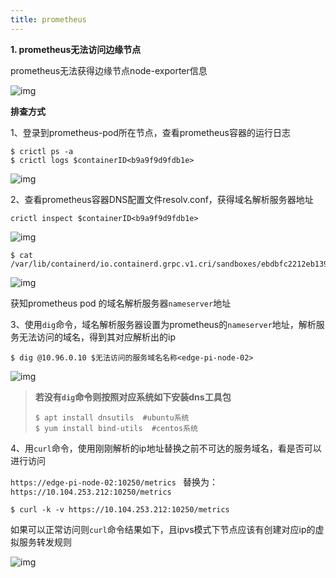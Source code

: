 ```yaml
---
title: prometheus
---
```


**1. prometheus无法访问边缘节点**

prometheus无法获得边缘节点node-exporter信息

![img](../../../../../static/img/docs/faq/prometheus-endpoint-shooting.png)

**排查方式**

1、登录到prometheus-pod所在节点，查看prometheus容器的运行日志

```shell
$ crictl ps -a
$ crictl logs $containerID<b9a9f9d9fdb1e>
```

![img](../../../../../static/img/docs/faq/crictl-ps-shooting.png)

2、查看prometheus容器DNS配置文件resolv.conf，获得域名解析服务器地址

```shell
crictl inspect $containerID<b9a9f9d9fdb1e>
```

![img](../../../../../static/img/docs/faq/crictl-inspect-shooting.png)

```shell
$ cat /var/lib/containerd/io.containerd.grpc.v1.cri/sandboxes/ebdbfc2212eb1390f24f02445e7737c62421c84caef92623/resolv.conf
```

![img](../../../../../static/img/docs/faq/crictl-cat-resolv-shooting.png)

获知prometheus pod 的域名解析服务器`nameserver`地址

3、使用`dig`命令，域名解析服务器设置为prometheus的`nameserver`地址，解析服务无法访问的域名，得到其对应解析出的ip

```shell
$ dig @10.96.0.10 $无法访问的服务域名名称<edge-pi-node-02>
```

![img](../../../../../static/img/docs/faq/crictl-dig-shooting.png)

> **若没有`dig`命令则按照对应系统如下安装dns工具包**
>
> ```shell
> $ apt install dnsutils  #ubuntu系统
> $ yum install bind-utils  #centos系统
> ```

4、用`curl`命令，使用刚刚解析的ip地址替换之前不可达的服务域名，看是否可以进行访问

`https://edge-pi-node-02:10250/metrics ` 替换为：`https://10.104.253.212:10250/metrics`

```shell
$ curl -k -v https://10.104.253.212:10250/metrics
```

如果可以正常访问则`curl`命令结果如下，且ipvs模式下节点应该有创建对应ip的虚拟服务转发规则

![img](../../../../../static/img/docs/faq/crictl-curl-ipvs-shooting.png)